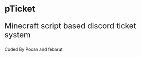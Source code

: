 <h1>pTicket</h1>
<p style="font-size:25px;">Minecraft script based discord ticket system</p>






Coded By Pocan and febarut
